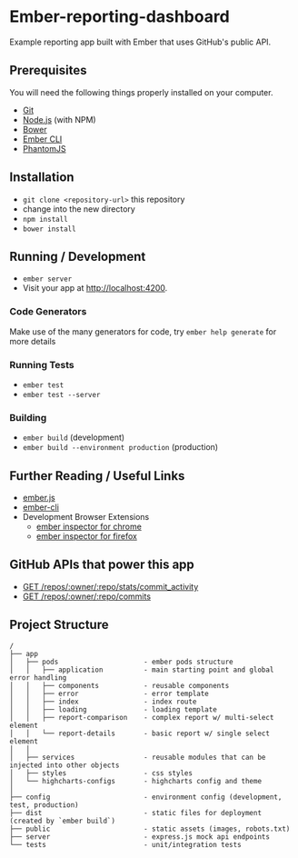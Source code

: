 # Ember-reporting-dashboard

Example reporting app built with Ember that uses GitHub's public API.

## Prerequisites

You will need the following things properly installed on your computer.

* [Git](http://git-scm.com/)
* [Node.js](http://nodejs.org/) (with NPM)
* [Bower](http://bower.io/)
* [Ember CLI](http://www.ember-cli.com/)
* [PhantomJS](http://phantomjs.org/)

## Installation

* `git clone <repository-url>` this repository
* change into the new directory
* `npm install`
* `bower install`

## Running / Development

* `ember server`
* Visit your app at [http://localhost:4200](http://localhost:4200).

### Code Generators

Make use of the many generators for code, try `ember help generate` for more details

### Running Tests

* `ember test`
* `ember test --server`

### Building

* `ember build` (development)
* `ember build --environment production` (production)

## Further Reading / Useful Links

* [ember.js](http://emberjs.com/)
* [ember-cli](http://www.ember-cli.com/)
* Development Browser Extensions
  * [ember inspector for chrome](https://chrome.google.com/webstore/detail/ember-inspector/bmdblncegkenkacieihfhpjfppoconhi)
  * [ember inspector for firefox](https://addons.mozilla.org/en-US/firefox/addon/ember-inspector/)

## GitHub APIs that power this app

* [GET /repos/:owner/:repo/stats/commit_activity](https://developer.github.com/v3/repos/statistics/#commit-activity)
* [GET /repos/:owner/:repo/commits](https://developer.github.com/v3/repos/commits/#list-commits-on-a-repository)

## Project Structure

    /
    ├── app
    │   ├── pods                     - ember pods structure
    │   │   ├── application          - main starting point and global error handling
    │   │   ├── components           - reusable components
    │   │   ├── error                - error template
    │   │   ├── index                - index route
    │   │   ├── loading              - loading template
    │   │   ├── report-comparison    - complex report w/ multi-select element
    │   │   └── report-details       - basic report w/ single select element
    │   │
    │   ├── services                 - reusable modules that can be injected into other objects
    │   ├── styles                   - css styles
    │   └── highcharts-configs       - highcharts config and theme
    │
    ├── config                       - environment config (development, test, production)
    ├── dist                         - static files for deployment (created by `ember build`)
    ├── public                       - static assets (images, robots.txt)
    ├── server                       - express.js mock api endpoints
    └── tests                        - unit/integration tests
